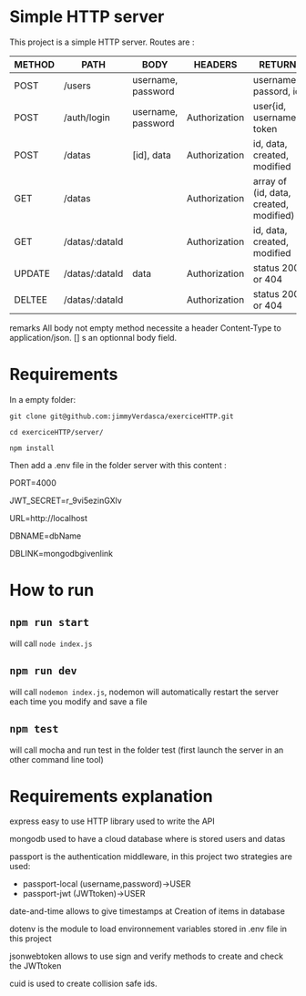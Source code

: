 
# Simple HTTP server
This project is a simple HTTP server. Routes are :

METHOD | PATH           | BODY               | HEADERS       | RETURN
-------|----------------|--------------------|---------------|--------
POST   | /users         | username, password |               | username, passord, id
POST   | /auth/login    | username, password | Authorization | user{id, username}, token
POST   | /datas         | [id], data         | Authorization | id, data, created, modified
GET    | /datas         |                    | Authorization | array of (id, data, created, modified)
GET    | /datas/:dataId |                    | Authorization | id, data, created, modified
UPDATE | /datas/:dataId | data               | Authorization | status 200 or 404
DELTEE | /datas/:dataId |                    | Authorization | status 200 or 404

remarks All body not empty method necessite a header Content-Type to application/json. [] s an optionnal body field.

# Requirements

In a empty folder:

`git clone git@github.com:jimmyVerdasca/exerciceHTTP.git`

`cd exerciceHTTP/server/`

`npm install`

Then add a .env file in the folder server with this content :

PORT=4000

JWT_SECRET=r_9vi5ezinGXlv

URL=http://localhost

DBNAME=dbName

DBLINK=mongodbgivenlink

# How to run
## `npm run start`
will call `node index.js`

## `npm run dev`
will call `nodemon index.js`, nodemon will automatically restart the server each time you modify and save a file

## `npm test`
will call mocha and run test in the folder test (first launch the server in an other command line tool)

# Requirements explanation

express easy to use HTTP library used to write the API

mongodb used to have a cloud database where is stored users and datas

passport is the authentication middleware, in this project two strategies are used:
* passport-local (username,password)->USER
* passport-jwt (JWTtoken)->USER

date-and-time allows to give timestamps at Creation of items in database

dotenv is the module to load environnement variables stored in .env file in this project

jsonwebtoken allows to use sign and verify methods to create and check the JWTtoken

cuid is used to create collision safe ids.